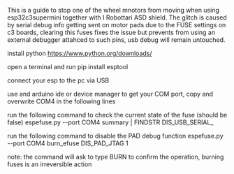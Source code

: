 This is a guide to stop one of the wheel mnotors from moving when using esp32c3supermini together with I Robottari ASD shield.
The glitch is caused by serial debug info getting sent on motor pads due to the FUSE settings on c3 boards, clearing this fuses fixes the issue 
but prevents from using an external debugger attahced to such pins, usb debug will remain untouched.

install python https://www.python.org/downloads/

open a terminal and run pip install esptool

connect your esp to the pc via USB

use and arduino ide or device manager to get your COM port, copy and overwrite COM4 in the following lines


run the following command to check the current state of the fuse (should be false)
espefuse.py --port COM4 summary | FINDSTR DIS\_USB\_SERIAL\_

run the following command to disable the PAD debug function
espefuse.py --port COM4 burn\_efuse DIS\_PAD\_JTAG 1

note: the command will ask to type BURN to confirm the operation, burning fuses is an irreversible action